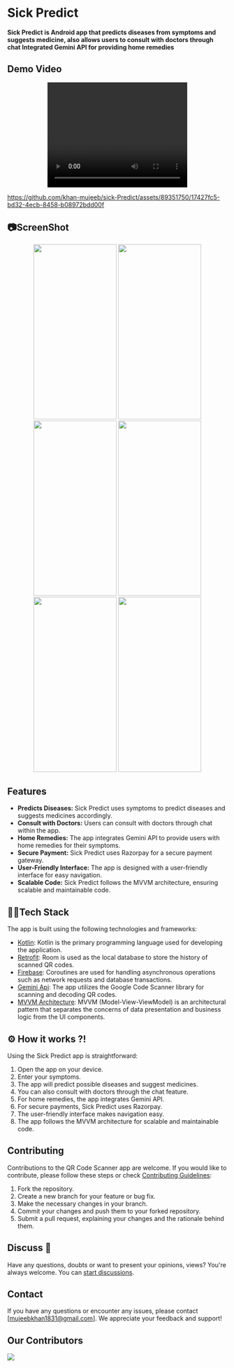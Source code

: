 # Sick Predict

**Sick Predict is Android app that predicts diseases from symptoms and suggests medicine, also allows users to consult with doctors through chat Integrated Gemini API for providing home remedies**

## Demo Video
<div align="center">
  <video width="320" height="240" controls>
  <source src="https://github.com/khan-mujeeb/sick-Predict/assets/89351750/6e920fbf-974d-44a5-99d3-f948c15725d6" type="video/mp4">
  Your browser does not support the video tag.
</video>

</div>


https://github.com/khan-mujeeb/sick-Predict/assets/89351750/17427fc5-bd32-4ecb-8458-b08972bdd00f








## 📷ScreenShot


<div align="center">
<img src="https://github.com/khan-mujeeb/sick-Predict/assets/89351750/9eb0fb2f-f8a2-4572-b83b-40bbade2eb56" height="400" width="190"/>
<img src="https://github.com/khan-mujeeb/sick-Predict/assets/89351750/c2ba94b9-016f-49aa-b183-4e4af67f0973" height="400" width="190"/>

<img src="https://github.com/khan-mujeeb/sick-Predict/assets/89351750/51f09e50-d3ea-4097-8cb1-d2d3d751f791" height="400" width="190"/>
<img src="https://github.com/khan-mujeeb/sick-Predict/assets/89351750/8e29b5e3-f55b-49d4-bc53-4b1f3cdcbabc" height="400" width="190"/>

<img src="https://github.com/khan-mujeeb/sick-Predict/assets/89351750/70f86c5e-14cf-4580-a202-acaf7253476d" height="400" width="190"/>
<img src="https://github.com/khan-mujeeb/sick-Predict/assets/89351750/f6d0f5d5-a729-4561-a32f-e89dca28401f" height="400" width="190"/>
</div>

## Features

- **Predicts Diseases:** Sick Predict uses symptoms to predict diseases and suggests medicines accordingly.
- **Consult with Doctors:** Users can consult with doctors through chat within the app.
- **Home Remedies:** The app integrates Gemini API to provide users with home remedies for their symptoms.
- **Secure Payment:** Sick Predict uses Razorpay for a secure payment gateway.
- **User-Friendly Interface:** The app is designed with a user-friendly interface for easy navigation.
- **Scalable Code:** Sick Predict follows the MVVM architecture, ensuring scalable and maintainable code.

  

## 👨‍💻Tech Stack

The app is built using the following technologies and frameworks:

- [Kotlin](https://kotlinlang.org/): Kotlin is the primary programming language used for developing the application.
- [Retrofit](https://developer.android.com/topic/libraries/architecture/room): Room is used as the local database to store the history of scanned QR codes.
- [Firebase](https://kotlinlang.org/docs/coroutines-overview.html): Coroutines are used for handling asynchronous operations such as network requests and database transactions.
- [Gemini Api](https://developers.google.com/ml-kit/vision/barcode-scanning/code-scanner): The app utilizes the Google Code Scanner library for scanning and decoding QR codes.
- [MVVM Architecture](): MVVM (Model-View-ViewModel) is an architectural pattern that separates the concerns of data presentation and business logic from the UI components.


## ⚙ How it works ?!

Using the Sick Predict app is straightforward:

1. Open the app on your device.
2. Enter your symptoms.
3. The app will predict possible diseases and suggest medicines.
4. You can also consult with doctors through the chat feature.
5. For home remedies, the app integrates Gemini API.
6. For secure payments, Sick Predict uses Razorpay.
7. The user-friendly interface makes navigation easy.
8. The app follows the MVVM architecture for scalable and maintainable code.


## Contributing

Contributions to the QR Code Scanner app are welcome. If you would like to contribute, please follow these steps or check [Contributing Guidelines](https://github.com/khan-mujeeb/QR-Code-scanner/blob/product/contribution.md):

1. Fork the repository.
2. Create a new branch for your feature or bug fix.
3. Make the necessary changes in your branch.
4. Commit your changes and push them to your forked repository.
5. Submit a pull request, explaining your changes and the rationale behind them.

## Discuss 💬

Have any questions, doubts or want to present your opinions, views? You're always welcome.
You can [start discussions](https://github.com/khan-mujeeb/QR-Code-scanner/discussions).

## Contact

If you have any questions or encounter any issues, please contact [mujeebkhan1831@gmail.com]. We appreciate your feedback and support!

## Our Contributors

<a href="https://github.com/khan-mujeeb/QR-Code-scanner/graphs/contributors">
  <img src="https://contrib.rocks/image?repo=khan-mujeeb/QR-Code-scanner" />
</a>


